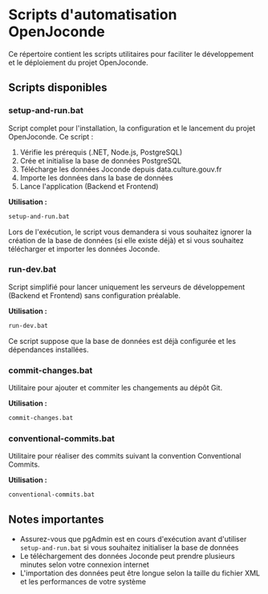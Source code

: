 # Scripts d'automatisation OpenJoconde

Ce répertoire contient les scripts utilitaires pour faciliter le développement et le déploiement du projet OpenJoconde.

## Scripts disponibles

### setup-and-run.bat

Script complet pour l'installation, la configuration et le lancement du projet OpenJoconde. Ce script :

1. Vérifie les prérequis (.NET, Node.js, PostgreSQL)
2. Crée et initialise la base de données PostgreSQL
3. Télécharge les données Joconde depuis data.culture.gouv.fr
4. Importe les données dans la base de données
5. Lance l'application (Backend et Frontend)

**Utilisation :**

```bash
setup-and-run.bat
```

Lors de l'exécution, le script vous demandera si vous souhaitez ignorer la création de la base de données (si elle existe déjà) et si vous souhaitez télécharger et importer les données Joconde.

### run-dev.bat

Script simplifié pour lancer uniquement les serveurs de développement (Backend et Frontend) sans configuration préalable.

**Utilisation :**

```bash
run-dev.bat
```

Ce script suppose que la base de données est déjà configurée et les dépendances installées.

### commit-changes.bat

Utilitaire pour ajouter et commiter les changements au dépôt Git.

**Utilisation :**

```bash
commit-changes.bat
```

### conventional-commits.bat

Utilitaire pour réaliser des commits suivant la convention Conventional Commits.

**Utilisation :**

```bash
conventional-commits.bat
```

## Notes importantes

- Assurez-vous que pgAdmin est en cours d'exécution avant d'utiliser `setup-and-run.bat` si vous souhaitez initialiser la base de données
- Le téléchargement des données Joconde peut prendre plusieurs minutes selon votre connexion internet
- L'importation des données peut être longue selon la taille du fichier XML et les performances de votre système